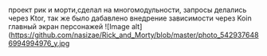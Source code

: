 проект рик и морти,сделал на многомодульности, 
запросы делались через Ktor, так же было дабавлено внедрение зависимости через Koin 
главный экран персонажей 
![Image alt](https://github.com/nasizae/Rick_and_Morty/blob/master/photo_5429376486994994976_y.jpg
